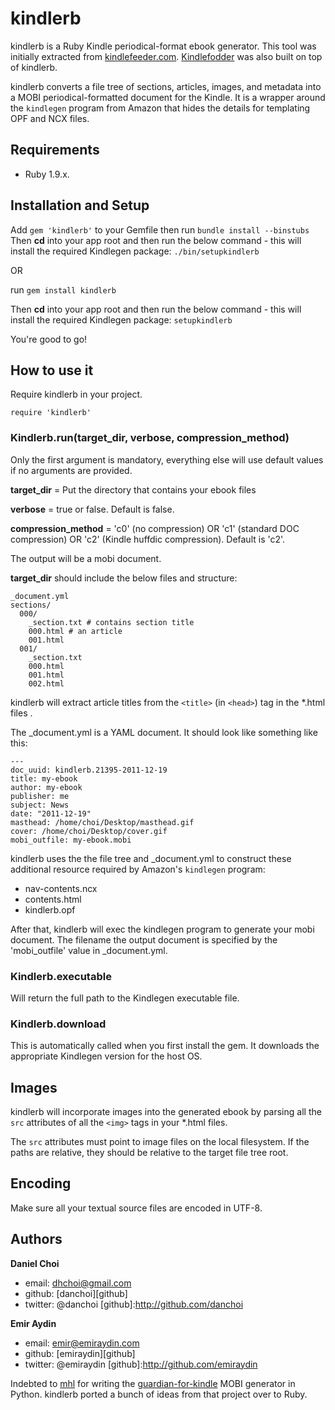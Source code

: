 # kindlerb

kindlerb is a Ruby Kindle periodical-format ebook generator. This tool was initially extracted from
[kindlefeeder.com][kf1]. [Kindlefodder][kf2] was also built on
top of kindlerb.

[kf1]:http://kindlefeeder.com
[kf2]:https://github.com/danchoi/kindlefodder

kindlerb converts a file tree of sections, articles, images, and metadata into
a MOBI periodical-formatted document for the Kindle. It is a wrapper around the
`kindlegen` program from Amazon that hides the details for templating OPF and NCX
files.

## Requirements

* Ruby 1.9.x. 

## Installation and Setup

Add `gem 'kindlerb'` to your Gemfile then run `bundle install --binstubs`
Then **cd** into your app root and then run the below command - this will install the required Kindlegen package:
`./bin/setupkindlerb`
    
OR

run `gem install kindlerb`

Then **cd** into your app root and then run the below command - this will install the required Kindlegen package:
`setupkindlerb`

You're good to go!

## How to use it 

Require kindlerb in your project.

    require 'kindlerb'

### Kindlerb.run(target_dir, verbose, compression_method)

Only the first argument is mandatory, everything else will use default values if no arguments are provided.

**target_dir** = Put the directory that contains your ebook files

**verbose** = true or false. Default is false.

**compression_method** = 'c0' (no compression) OR 'c1' (standard DOC compression) OR 'c2' (Kindle huffdic compression). Default is 'c2'.

The output will be a mobi document.

**target_dir** should include the below files and structure: 

    _document.yml
    sections/
      000/
        _section.txt # contains section title
        000.html # an article
        001.html 
      001/
        _section.txt 
        000.html
        001.html 
        002.html

kindlerb will extract article titles from the `<title>` (in `<head>`) tag in
the *.html files .

The _document.yml is a YAML document. It should look like something like this:

    --- 
    doc_uuid: kindlerb.21395-2011-12-19
    title: my-ebook
    author: my-ebook
    publisher: me
    subject: News
    date: "2011-12-19"
    masthead: /home/choi/Desktop/masthead.gif
    cover: /home/choi/Desktop/cover.gif
    mobi_outfile: my-ebook.mobi

kindlerb uses the the file tree and _document.yml to construct these additional
resource required by Amazon's `kindlegen` program:

* nav-contents.ncx 
* contents.html
* kindlerb.opf

After that, kindlerb will exec the kindlegen program to generate your mobi
document.  The filename the output document is specified by the 'mobi_outfile'
value in _document.yml.

### Kindlerb.executable
Will return the full path to the Kindlegen executable file.

### Kindlerb.download
This is automatically called when you first install the gem. It downloads the appropriate Kindlegen version for the host OS.

## Images

kindlerb will incorporate images into the generated ebook by parsing all the
`src` attributes of all the `<img>` tags in your *.html files.

The `src` attributes must point to image files on the local filesystem. If the
paths are relative, they should be relative to the target file tree root. 


## Encoding

Make sure all your textual source files are encoded in UTF-8.


## Authors

**Daniel Choi**
* email: dhchoi@gmail.com
* github: [danchoi][github]
* twitter: @danchoi
[github]:http://github.com/danchoi

**Emir Aydin**
* email: emir@emiraydin.com
* github: [emiraydin][github]
* twitter: @emiraydin
[github]:http://github.com/emiraydin


Indebted to [mhl][mhl] for writing the
[guardian-for-kindle][guardian-for-kindle] MOBI generator in Python. kindlerb
ported a bunch of ideas from that project over to Ruby.

[mhl]:https://github.com/mhl
[guardian-for-kindle]:https://github.com/mhl/guardian-for-kindle
